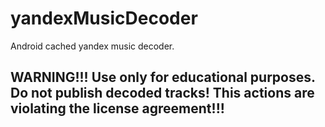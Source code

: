 # yandexMusicDecoder
Android cached yandex music decoder.

## WARNING!!! Use only for educational purposes. Do not publish decoded tracks! This actions are violating the license agreement!!! 
